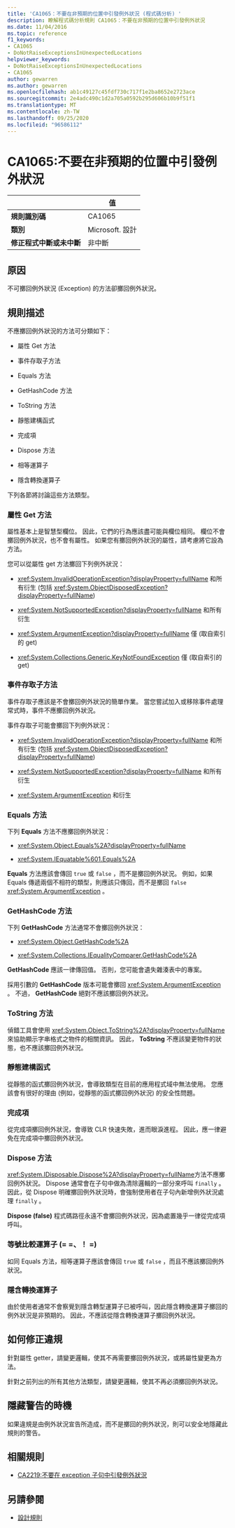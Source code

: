 ```yaml
---
title: 'CA1065：不要在非預期的位置中引發例外狀況 (程式碼分析) '
description: 瞭解程式碼分析規則 CA1065：不要在非預期的位置中引發例外狀況
ms.date: 11/04/2016
ms.topic: reference
f1_keywords:
- CA1065
- DoNotRaiseExceptionsInUnexpectedLocations
helpviewer_keywords:
- DoNotRaiseExceptionsInUnexpectedLocations
- CA1065
author: gewarren
ms.author: gewarren
ms.openlocfilehash: ab1c49127c45fdf730c717f1e2ba8652e2723ace
ms.sourcegitcommit: 2e4adc490c1d2a705a0592b295d606b10b9f51f1
ms.translationtype: MT
ms.contentlocale: zh-TW
ms.lasthandoff: 09/25/2020
ms.locfileid: "96586112"
---
```

# <a name="ca1065-do-not-raise-exceptions-in-unexpected-locations"></a>CA1065:不要在非預期的位置中引發例外狀況

| | 值 |
|-|-|
| **規則識別碼** |CA1065|
| **類別** |Microsoft. 設計|
| **修正程式中斷或未中斷** |非中斷|

## <a name="cause"></a>原因

不可擲回例外狀況 (Exception) 的方法卻擲回例外狀況。

## <a name="rule-description"></a>規則描述

不應擲回例外狀況的方法可分類如下：

- 屬性 Get 方法

- 事件存取子方法

- Equals 方法

- GetHashCode 方法

- ToString 方法

- 靜態建構函式

- 完成項

- Dispose 方法

- 相等運算子

- 隱含轉換運算子

下列各節將討論這些方法類型。

### <a name="property-get-methods"></a>屬性 Get 方法

屬性基本上是智慧型欄位。 因此，它們的行為應該盡可能與欄位相同。 欄位不會擲回例外狀況，也不會有屬性。 如果您有擲回例外狀況的屬性，請考慮將它設為方法。

您可以從屬性 get 方法擲回下列例外狀況：

- <xref:System.InvalidOperationException?displayProperty=fullName> 和所有衍生 (包括 <xref:System.ObjectDisposedException?displayProperty=fullName>) 

- <xref:System.NotSupportedException?displayProperty=fullName> 和所有衍生

- <xref:System.ArgumentException?displayProperty=fullName> 僅 (取自索引的 get) 

- <xref:System.Collections.Generic.KeyNotFoundException> 僅 (取自索引的 get) 

### <a name="event-accessor-methods"></a>事件存取子方法

事件存取子應該是不會擲回例外狀況的簡單作業。 當您嘗試加入或移除事件處理常式時，事件不應擲回例外狀況。

事件存取子可能會擲回下列例外狀況：

- <xref:System.InvalidOperationException?displayProperty=fullName> 和所有衍生 (包括 <xref:System.ObjectDisposedException?displayProperty=fullName>) 

- <xref:System.NotSupportedException?displayProperty=fullName> 和所有衍生

- <xref:System.ArgumentException> 和衍生

### <a name="equals-methods"></a>Equals 方法

下列 **Equals** 方法不應擲回例外狀況：

- <xref:System.Object.Equals%2A?displayProperty=fullName>

- <xref:System.IEquatable%601.Equals%2A>

**Equals** 方法應該會傳回 `true` 或 `false` ，而不是擲回例外狀況。 例如，如果 Equals 傳遞兩個不相符的類型，則應該只傳回，而不是擲回 `false` <xref:System.ArgumentException> 。

### <a name="gethashcode-methods"></a>GetHashCode 方法

下列 **GetHashCode** 方法通常不會擲回例外狀況：

- <xref:System.Object.GetHashCode%2A>

- <xref:System.Collections.IEqualityComparer.GetHashCode%2A>

**GetHashCode** 應該一律傳回值。 否則，您可能會遺失雜湊表中的專案。

採用引數的 **GetHashCode** 版本可能會擲回 <xref:System.ArgumentException> 。 不過， **GetHashCode** 絕對不應該擲回例外狀況。

### <a name="tostring-methods"></a>ToString 方法

偵錯工具會使用 <xref:System.Object.ToString%2A?displayProperty=fullName> 來協助顯示字串格式之物件的相關資訊。 因此， **ToString** 不應該變更物件的狀態，也不應該擲回例外狀況。

### <a name="static-constructors"></a>靜態建構函式

從靜態的函式擲回例外狀況，會導致類型在目前的應用程式域中無法使用。 您應該會有很好的理由 (例如，從靜態的函式擲回例外狀況) 的安全性問題。

### <a name="finalizers"></a>完成項

從完成項擲回例外狀況，會導致 CLR 快速失敗，進而眼淚進程。 因此，應一律避免在完成項中擲回例外狀況。

### <a name="dispose-methods"></a>Dispose 方法

<xref:System.IDisposable.Dispose%2A?displayProperty=fullName>方法不應擲回例外狀況。 Dispose 通常會在子句中做為清除邏輯的一部分來呼叫 `finally` 。 因此，從 Dispose 明確擲回例外狀況時，會強制使用者在子句內新增例外狀況處理 `finally` 。

**Dispose (false)** 程式碼路徑永遠不會擲回例外狀況，因為處置幾乎一律從完成項呼叫。

### <a name="equality-operators--"></a>等號比較運算子 (= =、！ =) 

如同 Equals 方法，相等運算子應該會傳回 `true` 或 `false` ，而且不應該擲回例外狀況。

### <a name="implicit-cast-operators"></a>隱含轉換運算子

由於使用者通常不會察覺到隱含轉型運算子已被呼叫，因此隱含轉換運算子擲回的例外狀況是非預期的。 因此，不應該從隱含轉換運算子擲回例外狀況。

## <a name="how-to-fix-violations"></a>如何修正違規

針對屬性 getter，請變更邏輯，使其不再需要擲回例外狀況，或將屬性變更為方法。

針對之前列出的所有其他方法類型，請變更邏輯，使其不再必須擲回例外狀況。

## <a name="when-to-suppress-warnings"></a>隱藏警告的時機

如果違規是由例外狀況宣告所造成，而不是擲回的例外狀況，則可以安全地隱藏此規則的警告。

## <a name="related-rules"></a>相關規則

- [CA2219:不要在 exception 子句中引發例外狀況](ca2219.md)

## <a name="see-also"></a>另請參閱

- [設計規則](design-warnings.md)
